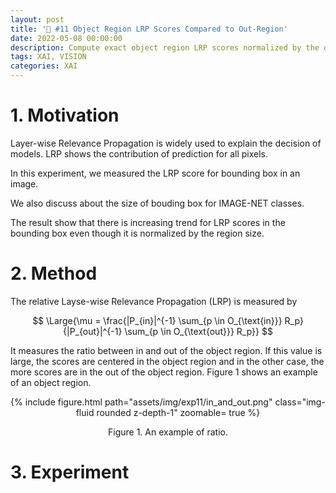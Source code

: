 ```yaml
---
layout: post
title: '🔲 #11 Object Region LRP Scores Compared to Out-Region'
date: 2022-05-08 00:00:00
description: Compute exact object region LRP scores normalized by the out-region LRP scores
tags: XAI, VISION
categories: XAI
---
```



# 1. Motivation 

Layer-wise Relevance Propagation is widely used to explain the decision of models. LRP shows the contribution of prediction for all pixels. 

In this experiment, we measured the LRP score for bounding box in an image. 

We also discuss about the size of bouding box for IMAGE-NET classes. 

The result show that there is increasing trend for LRP scores in the bounding box even though it is normalized by the region size. 


# 2. Method 

The relative Layse-wise Relevance Propagation (LRP) is measured by 

$$
\Large{\mu = \frac{|P_{in}|^{-1} \sum_{p \in O_{\text{in}}} R_p}{|P_{out}|^{-1} \sum_{p \in O_{\text{out}}} R_p}}
$$

<p>
It measures the ratio between in and out of the object region. If this value is large, the scores are centered in the object region and in the other case, the more scores are in the out of the object region. Figure 1 shows an example of an object region. 
</p>

<div class="row mt-3">
<center>
        <div class="col-sm-4 mt-3 mt-md-0">
        {% include figure.html path="assets/img/exp11/in_and_out.png" class="img-fluid rounded z-depth-1" zoomable= true %}
    </div>
    <p> Figure 1. An example of ratio.</p>
    </center>
</div>



# 3. Experiment 

